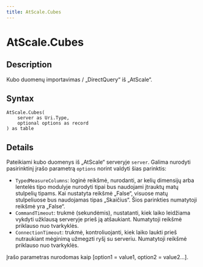 ```yaml
---
title: AtScale.Cubes
---
```


# AtScale.Cubes


## Description

Kubo duomenų importavimas / „DirectQuery“ iš „AtScale“.


## Syntax

```powerquery
AtScale.Cubes(
    server as Uri.Type,
    optional options as record
) as table
```


## Details

Pateikiami kubo duomenys iš „AtScale“ serveryje <code>server</code>. Galima nurodyti pasirinktinį įrašo parametrą <code>options</code> norint valdyti šias parinktis:<ul>        <li><code>TypedMeasureColumns</code>: loginė reikšmė, nurodanti, ar kelių dimensijų arba lentelės tipo modulyje nurodyti tipai bus naudojami įtrauktų matų stulpelių tipams. Kai nustatyta reikšmė „False“, visuose matų stulpeliuose bus naudojamas tipas „Skaičius“. Šios parinkties numatytoji reikšmė yra „False“.</li>        <li><code>CommandTimeout</code>: trukmė (sekundėmis), nustatanti, kiek laiko leidžiama vykdyti užklausą serveryje prieš ją atšaukiant. Numatytoji reikšmė priklauso nuo tvarkyklės. </li>        <li><code>ConnectionTimeout</code>: trukmė, kontroliuojanti, kiek laiko laukti prieš nutraukiant mėginimą užmegzti ryšį su serveriu. Numatytoji reikšmė priklauso nuo tvarkyklės. </li></ul>Įrašo parametras nurodomas kaip [option1 = value1, option2 = value2...].



